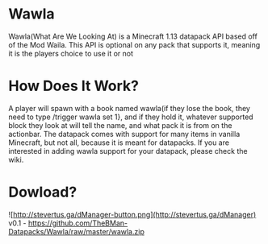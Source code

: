 # Wawla
Wawla(What Are We Looking At) is a Minecraft 1.13 datapack API based off of the Mod Waila. This API is optional on any pack that supports
it, meaning it is the players choice to use it or not

# How Does It Work?
A player will spawn with a book named wawla(if they lose the book, they need to type /trigger wawla set 1}, and if they hold it, whatever
supported block they look at will tell the name, and what pack it is from on the actionbar. The datapack comes with support for many items
in vanilla Minecraft, but not all, because it is meant for datapacks. If you are interested in adding wawla support for your datapack, 
please check the wiki.

# Dowload?
![http://stevertus.ga/dManager-button.png](http://stevertus.ga/dManager)
v0.1 - https://github.com/TheBMan-Datapacks/Wawla/raw/master/wawla.zip
